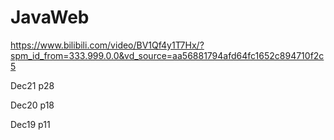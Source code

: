 # JavaWeb
https://www.bilibili.com/video/BV1Qf4y1T7Hx/?spm_id_from=333.999.0.0&vd_source=aa56881794afd64fc1652c894710f2c5

Dec21 p28

Dec20 p18

Dec19 p11
